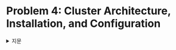 # Problem 4: Cluster Architecture, Installation, and Configuration

<details>
<summary>지문</summary>

정답
</details>


